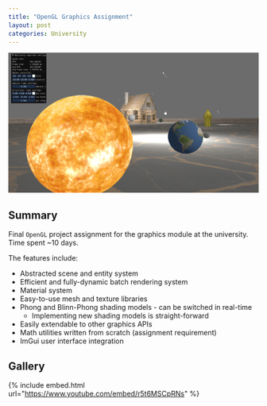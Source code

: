```yaml
---
title: "OpenGL Graphics Assignment"
layout: post
categories: University
---
```


![OpenGL_Project_Thumbnail](/assets/img/opengl-project/opengl_project_thumbnail.png)


## Summary

Final `OpenGL` project assignment for the graphics module at the university. Time spent ~10 days.

The features include:
- Abstracted scene and entity system
- Efficient and fully-dynamic batch rendering system
- Material system
- Easy-to-use mesh and texture libraries
- Phong and Blinn-Phong shading models - can be switched in real-time
    - Implementing new shading models is straight-forward
- Easily extendable to other graphics APIs
- Math utilities written from scratch (assignment requirement)
- ImGui user interface integration

## Gallery

{% include embed.html url="https://www.youtube.com/embed/r5t6MSCpRNs" %}
